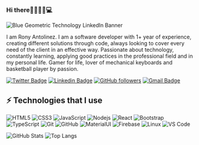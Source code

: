### Hi there👋👨🏻‍💻💻
![Blue Geometric Technology LinkedIn Banner](https://user-images.githubusercontent.com/64042814/192042977-08d8a16a-27d9-43f7-8dc1-850687a9de8a.png)

I am Rony Antolinez. I am a software developer with 1+ year of experience, creating different solutions through code, always looking to cover every need of the client in an effective way. Passionate about technology, constantly learning, applying good practices in the professional field and in my personal life. Gamer for life, lover of mechanical keyboards and basketball player by passion.

[![Twitter Badge](https://img.shields.io/badge/-@devRony2-1ca0f1?style=flat-square&labelColor=1ca0f1&logo=twitter&logoColor=white&link=https://twitter.com/devRony2)](https://twitter.com/devRony2) [![Linkedin Badge](https://img.shields.io/badge/-ronyabetancourt-blue?style=flat-square&logo=Linkedin&logoColor=white&link=https://www.linkedin.com/in/ronyabetancourt/)](https://www.linkedin.com/in/ronyabetancourt/) 
[![GitHub followers](https://img.shields.io/github/followers/devRony1710?label=Follow&style=social)](https://github.com/devRony1710/?tab=follow)
[![Gmail Badge](https://img.shields.io/badge/-rony1710.dev@gmail.com-c14438?style=flat-square&logo=Gmail&logoColor=white&link=mailto:rony1710.dev@gmail.com)](mailto:rony1710.dev@gmail.com)

## ⚡ Technologies that I use

![HTML5](https://img.shields.io/badge/-HTML5-E34F26?style=flat-square&logo=html5&logoColor=white)
![CSS3](https://img.shields.io/badge/-CSS3-1572B6?style=flat-square&logo=css3)
![JavaScript](https://img.shields.io/badge/-JavaScript-black?style=flat-square&logo=javascript)
![Nodejs](https://img.shields.io/badge/-Nodejs-black?style=flat-square&logo=Node.js)
![React](https://img.shields.io/badge/-React-black?style=flat-square&logo=react)
![Bootstrap](https://img.shields.io/badge/-Bootstrap-563D7C?style=flat-square&logo=bootstrap)
![TypeScript](https://img.shields.io/badge/-TypeScript-007ACC?style=flat-square&logo=typescript)
![Git](https://img.shields.io/badge/-Git-black?style=flat-square&logo=git)
![GitHub](https://img.shields.io/badge/-GitHub-181717?style=flat-square&logo=github)
![MaterialUI](https://img.shields.io/badge/-MatrialUI-0081CB?style=flat-square&logo=material-UI)
![Firebase](https://img.shields.io/badge/Firebase-black?style=flat-square&logo=firebase)
![Linux](https://img.shields.io/badge/Linux-black?style=flat-square&logo=linux)
![VS Code](https://img.shields.io/badge/-VS%20Code-007ACC?style=flat-square&logo=visual-studio-code)


![GitHub Stats](https://github-readme-stats.vercel.app/api?username=devRony1710&theme=radical)
![Top Langs](https://github-readme-stats.vercel.app/api/top-langs/?username=devRony1710&hide=TeX&layout=compact&theme=radical)

<!--
**devRony1710/devRony1710** is a ✨ _special_ ✨ repository because its `README.md` (this file) appears on your GitHub profile.

Here are some ideas to get you started:

- 🔭 I’m currently working on ...
- 🌱 I’m currently learning ...
- 👯 I’m looking to collaborate on ...
- 🤔 I’m looking for help with ...
- 💬 Ask me about ...
- 📫 How to reach me: ...
- 😄 Pronouns: ...
- ⚡ Fun fact: ...
-->
